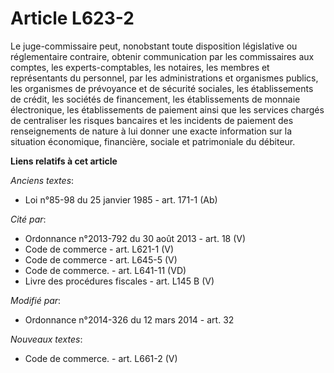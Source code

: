 # Article L623-2

Le juge-commissaire peut, nonobstant toute disposition législative ou réglementaire contraire, obtenir communication par les
commissaires aux comptes, les experts-comptables, les notaires, les membres et représentants du personnel, par les
administrations et organismes publics, les organismes de prévoyance et de sécurité sociales, les établissements de crédit,
les sociétés de financement, les établissements de monnaie électronique, les établissements de paiement ainsi que les
services chargés de centraliser les risques bancaires et les incidents de paiement des renseignements de nature à lui donner
une exacte information sur la situation économique, financière, sociale et patrimoniale du débiteur.

**Liens relatifs à cet article**

_Anciens textes_:

  - Loi n°85-98 du 25 janvier 1985 - art. 171-1 (Ab)

_Cité par_:

  - Ordonnance n°2013-792 du 30 août 2013 - art. 18 (V)
  - Code de commerce - art. L621-1 (V)
  - Code de commerce - art. L645-5 (V)
  - Code de commerce. - art. L641-11 (VD)
  - Livre des procédures fiscales - art. L145 B (V)

_Modifié par_:

  - Ordonnance n°2014-326 du 12 mars 2014 - art. 32

_Nouveaux textes_:

  - Code de commerce. - art. L661-2 (V)
